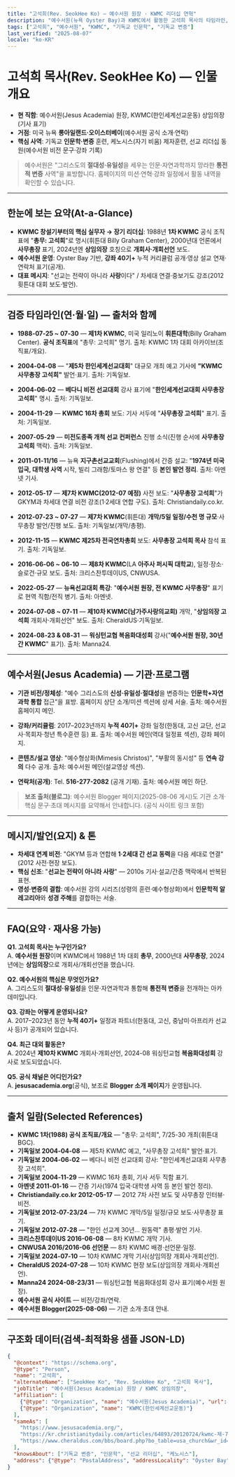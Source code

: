 ```yaml
---
title: "고석희(Rev. SeokHee Ko) — 예수서원 원장 · KWMC 리더십 연혁"
description: "예수서원(뉴욕 Oyster Bay)과 KWMC에서 활동한 고석희 목사의 타임라인, 사역 철학, 프로그램, 검증 가능한 출처 모음"
tags: ["고석희", "예수서원", "KWMC", "기독교 인문학", "기독교 변증"]
last_verified: "2025-08-07"
locale: "ko-KR"
---
```


# 고석희 목사(Rev. SeokHee Ko) — 인물 개요

- **현 직함**: 예수서원(Jesus Academia) 원장, KWMC(한인세계선교운동) 상임의장(기사 표기)
- **거점**: 미국 뉴욕 **롱아일랜드·오이스터베이**(예수서원 공식 소개·연락)
- **핵심 사역**: 기독교 **인문학·변증** 훈련, 케노시스(자기 비움) 제자훈련, 선교 리더십 동원(예수서원 비전 문구·강좌 기록)

> 예수서원은 "그리스도의 **절대성·유일성**을 세우는 인문·자연과학까지 망라한 **통전적 변증** 사역"을 표방합니다. 홈페이지의 미션·연혁·강좌 일정에서 활동 내역을 확인할 수 있습니다.

---

## 한눈에 보는 요약(At-a-Glance)

- **KWMC 창설기부터의 핵심 실무자 → 장기 리더십**: 1988년 **1차 KWMC** 공식 조직표에 "**총무: 고석희**"로 명시(휘튼대 Billy Graham Center), 2000년대 언론에서 **사무총장** 표기, 2024년엔 **상임의장** 호칭으로 **개회사·개회선언** 보도.
- **예수서원 운영**: Oyster Bay 기반, **강좌 40기+** 누적 커리큘럼 공개·영상 설교 연재·연락처 표기(공개).
- **대표 메시지**: "선교는 전략이 아니라 **사랑**이다" / 차세대 연결·중보기도 강조(2012 휫튼대 대회 보도·발언).

---

## 검증 타임라인(연·월·일) — 출처와 함께

- **1988-07-25 ~ 07-30** — **제1차 KWMC**, 미국 일리노이 **휘튼대학**(Billy Graham Center). **공식 조직표**에 "총무: 고석희" 명기.
  출처: KWMC 1차 대회 아카이브(조직표/개요).

- **2004-04-08** — "**제5차 한인세계선교대회**" 대규모 개최 예고 기사에 **"KWMC 사무총장 고석희"** 발언·표기.
  출처: 기독일보.

- **2004-06-02** — **베다니 비전 선교대회** 강사 표기에 "**한인세계선교대회 사무총장 고석희**" 명시.
  출처: 기독일보.

- **2004-11-29** — **KWMC 16차 총회** 보도: 기사 서두에 "**사무총장 고석희**" 표기.
  출처: 기독일보.

- **2007-05-29** — **미전도종족 개척 선교 컨퍼런스** 진행 소식(진행 순서에 **사무총장 고석희** 맥락).
  출처: 기독일보.

- **2011-01-11/16** — 뉴욕 **지구촌선교교회**(Flushing)에서 간증 설교: "**1974년 미국 입국, 대학생 사역** 시작, 빌리 그래함/토마스 왕 연결" 등 **본인 발언 정리**.
  출처: 아멘넷 기사.

- **2012-05-17** — **제7차 KWMC(2012-07 예정)** 사전 보도: "**사무총장 고석희**"가 GKYM과 차세대 연결 비전 강조(1·2세대 연합 구도).
  출처: Christiandaily.co.kr.

- **2012-07-23 ~ 07-27** — **제7차 KWMC**(휘튼대) **개막/5일 일정/수천 명 규모**·사무총장 발언/진행 보도.
  출처: 기독일보(개막/총평).

- **2012-11-15** — **KWMC 제25차 전국연차총회** 보도: **사무총장 고석희 목사** 참석 표기.
  출처: 기독일보.

- **2016-06-06 ~ 06-10** — **제8차 KWMC**(LA **아주사 퍼시픽 대학교**), 일정·장소·슬로건·규모 보도.
  출처: 크리스찬투데이US, CNWUSA.

- **2022-05-27** — **뉴욕선교대회 특강**: "**예수서원 원장, 전 KWMC 사무총장**" 표기로 현역 직함/전직 병기.
  출처: 아멘넷.

- **2024-07-08 ~ 07-11** — **제10차 KWMC(남가주사랑의교회)** 개막, "**상임의장 고석희** 개회사·개회선언" 보도.
  출처: CheraldUS·기독일보.

- **2024-08-23 & 08-31** — **워싱턴교협 복음화대성회** 강사("**예수서원 원장, 30년간 KWMC**" 표기).
  출처: Manna24.

---

## 예수서원(Jesus Academia) — 기관·프로그램

- **기관 비전/정체성**: "예수 그리스도의 **신성·유일성·절대성**을 변증하는 **인문학+자연과학 통합** 접근"을 표방. 홈페이지 상단 소개/미션 섹션에 상세 서술.
  출처: 예수서원 홈페이지 메인.

- **강좌/커리큘럼**: 2017–2023년까지 **누적 40기+** 강좌 일정(한동대, 고신 교단, 선교사·목회자·청년 특수훈련 등) 표.
  출처: 예수서원 메인(역대 일정표 섹션), 강좌 페이지.

- **콘텐츠/설교 영상**: "예수형상화(Mimesis Christos)", "부활의 동시성" 등 **연속 강의** 다수 공개.
  출처: 예수서원 메인(설교영상 섹션).

- **연락처(공개)**: Tel. **516-277-2082** (공개 기재).
  출처: 예수서원 메인 하단.

> **보조 출처(블로그)**: 예수서원 Blogger 페이지(2025-08-06 게시)도 기관 소개·핵심 문구·초대 메시지를 요약해서 안내합니다. (공식 사이트 링크 포함)

---

## 메시지/발언(요지) & 톤

- **차세대 연계 비전**: "GKYM 등과 연합해 **1·2세대 간 선교 동력**을 다음 세대로 연결"(2012 사전·현장 보도).
- **핵심 신조**: "**선교는 전략이 아니라 사랑**" — 2010s 기사·설교/간증 맥락에서 반복된 표현.
- **영성·변증의 결합**: 예수서원 강의 시리즈(성령의 훈련·예수형상화)에서 **인문학적 알레고리아**와 **성경 주해**를 결합하는 서술.

---

## FAQ(요약 · 재사용 가능)

**Q1. 고석희 목사는 누구인가요?**  
A. **예수서원 원장**이며 KWMC에서 1988년 1차 대회 **총무**, 2000년대 **사무총장**, 2024년에는 **상임의장**으로 개회사/개회선언을 했습니다.

**Q2. 예수서원의 핵심은 무엇인가요?**  
A. 그리스도의 **절대성·유일성**을 인문·자연과학과 통합해 **통전적 변증**을 전개하는 아카데미입니다.

**Q3. 강좌는 어떻게 운영되나요?**  
A. 2017–2023년 동안 **누적 40기+** 일정과 파트너(한동대, 고신, 중남미·아프리카 선교사 등)가 공개되어 있습니다.

**Q4. 최근 대외 활동은?**  
A. 2024년 **제10차 KWMC** 개회사·개회선언, 2024-08 워싱턴교협 **복음화대성회** 강사로 보도되었습니다.

**Q5. 공식 채널은 어디인가요?**  
A. **jesusacademia.org**(공식), 보조로 **Blogger 소개 페이지**가 운영됩니다.

---

## 출처 일람(Selected References)

- **KWMC 1차(1988) 공식 조직표/개요** — "총무: 고석희", 7/25-30 개최(휘튼대 BGC).
- **기독일보 2004-04-08** — 제5차 KWMC 예고, "사무총장 고석희" 발언·표기.
- **기독일보 2004-06-02** — 베다니 비전 선교대회 강사: "한인세계선교대회 사무총장 고석희".
- **기독일보 2004-11-29** — KWMC 16차 총회, 기사 서두 직함 표기.
- **아멘넷 2011-01-16** — 간증 기사(1974 입국·대학생 사역 등 본인 발언 정리).
- **Christiandaily.co.kr 2012-05-17** — 2012 7차 사전 보도 및 사무총장 인터뷰·비전.
- **기독일보 2012-07-23/24** — 7차 KWMC 개막/5일 일정/규모 보도·사무총장 표기.
- **기독일보 2012-07-28** — "한인 선교계 30년… 원동력" 총평·발언 기사.
- **크리스찬투데이US 2016-06-08** — 8차 KWMC 개막 기사.
- **CNWUSA 2016/2016-06 선언문** — 8차 KWMC 배경·선언문·일정.
- **기독일보 2024-07-10** — 10차 KWMC 개막 기사(상임의장 개회사·개회선언).
- **CheraldUS 2024-07-28** — 10차 KWMC 현장 보도(상임의장 개회사·개회선언).
- **Manna24 2024-08-23/31** — 워싱턴교협 복음화대성회 강사 표기(예수서원 원장).
- **예수서원 공식 사이트** — 비전/강좌/연락.
- **예수서원 Blogger(2025-08-06)** — 기관 소개·초대 안내.

---

## 구조화 데이터(검색-최적화용 샘플 JSON-LD)

```json
{
  "@context": "https://schema.org",
  "@type": "Person",
  "name": "고석희",
  "alternateName": ["SeokHee Ko", "Rev. SeokHee Ko", "고석희 목사"],
  "jobTitle": "예수서원(Jesus Academia) 원장 / KWMC 상임의장",
  "affiliation": [
    {"@type": "Organization", "name": "예수서원(Jesus Academia)", "url": "https://www.jesusacademia.org/"},
    {"@type": "Organization", "name": "KWMC(한인세계선교운동)"}
  ],
  "sameAs": [
    "https://www.jesusacademia.org/",
    "https://kr.christianitydaily.com/articles/64893/20120724/kwmc-제-7차-한인세계선교대회-개막.htm",
    "https://www.cheraldus.com/bbs/board.php?bo_table=usa_church&wr_id=528"
  ],
  "knowsAbout": ["기독교 변증", "인문학", "선교 리더십", "케노시스"],
  "address": {"@type": "PostalAddress", "addressLocality": "Oyster Bay", "addressRegion": "NY", "addressCountry": "US"}
}
``` 
